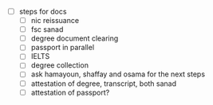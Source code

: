 - [ ] steps for docs
	- [ ] nic reissuance
	- [ ] fsc sanad
	- [ ] degree document clearing
	- [ ] passport in parallel
	- [ ] IELTS
	- [ ] degree collection
	- [ ] ask hamayoun, shaffay and osama for the next steps
	- [ ] attestation of degree, transcript, both sanad
	- [ ] attestation of passport?
